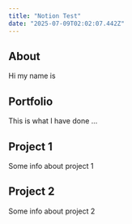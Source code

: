 ```yaml
---
title: "Notion Test"
date: "2025-07-09T02:02:07.442Z"
---
```



## About

Hi my name is


## Portfolio

This is what I have done …


## Project 1

Some info about project 1


## Project 2

Some info about project 2

